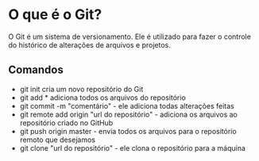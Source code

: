 <h1>O que é o Git?</h1>
O Git é um sistema de versionamento. Ele é utilizado para fazer o controle do histórico de alterações de arquivos e projetos.
<h2>Comandos</h2>
<ul>
<li>git init cria um novo repositório do Git</li>
<li>git add * adiciona todos os arquivos do repositório</li>
<li>git commit -m "comentário" - ele adiciona todas alterações feitas</li>
<li>git remote add origin "url do repositório" - adiciona os arquivos ao repositório criado no GitHub</li>
<li>git push origin master - envia todos os arquivos para o repositório remoto que desejamos </li>
<li>git clone "url do repositório" - ele clona o repositório para a máquina</li>
</ul>